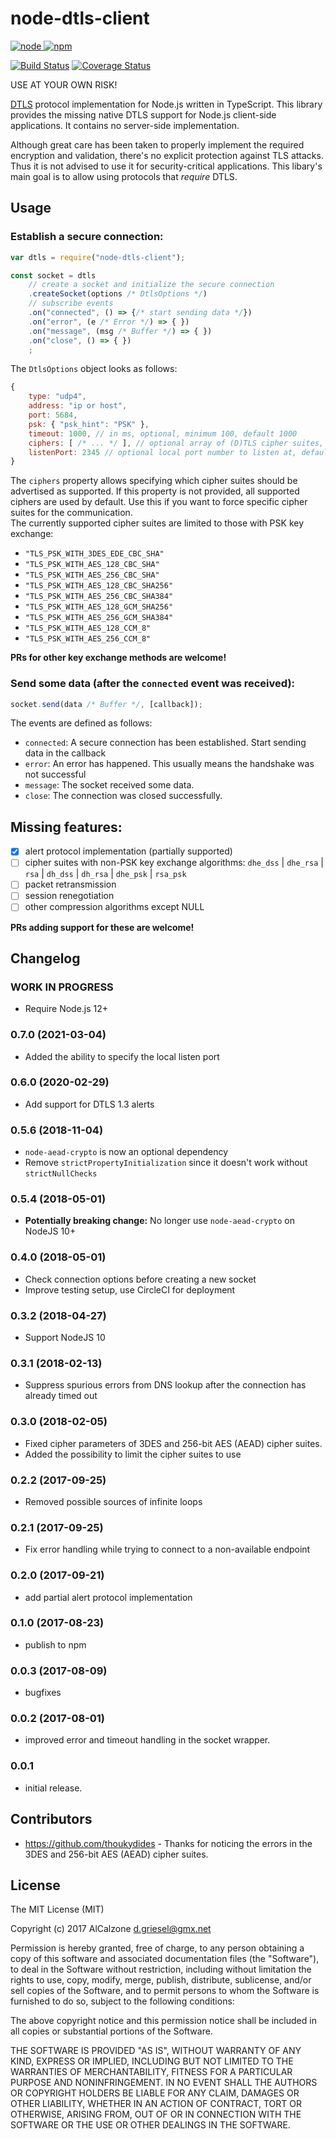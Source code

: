 # node-dtls-client

[![node](https://img.shields.io/node/v/node-dtls-client.svg) ![npm](https://img.shields.io/npm/v/node-dtls-client.svg)](https://www.npmjs.com/package/node-dtls-client)

[![Build Status](https://img.shields.io/circleci/project/github/AlCalzone/node-dtls-client.svg)](https://circleci.com/gh/AlCalzone/node-dtls-client)
[![Coverage Status](https://img.shields.io/coveralls/github/AlCalzone/node-dtls-client.svg)](https://coveralls.io/github/AlCalzone/node-dtls-client)

USE AT YOUR OWN RISK!

[DTLS](https://en.wikipedia.org/wiki/Datagram_Transport_Layer_Security) protocol implementation for Node.js written in TypeScript. 
This library provides the missing native DTLS support for Node.js client-side applications. It contains no server-side implementation.

Although great care has been taken to properly implement the required encryption and validation, 
there's no explicit protection against TLS attacks. Thus it is not advised to use it for security-critical applications. 
This libary's main goal is to allow using protocols that *require* DTLS.

## Usage

### Establish a secure connection:
```js
var dtls = require("node-dtls-client");

const socket = dtls
	// create a socket and initialize the secure connection
	.createSocket(options /* DtlsOptions */)
	// subscribe events
	.on("connected", () => {/* start sending data */})
	.on("error", (e /* Error */) => { })
	.on("message", (msg /* Buffer */) => { })
	.on("close", () => { })
	;
```

The `DtlsOptions` object looks as follows:
```js
{
	type: "udp4",
	address: "ip or host",
	port: 5684,
	psk: { "psk_hint": "PSK" },
	timeout: 1000, // in ms, optional, minimum 100, default 1000
	ciphers: [ /* ... */ ], // optional array of (D)TLS cipher suites, e.g. ["TLS_PSK_WITH_AES_128_CCM"]
	listenPort: 2345 // optional local port number to listen at, default: chosen at random
}
```

The `ciphers` property allows specifying which cipher suites should be advertised as supported. If this property is not provided, all supported ciphers are used by default. Use this if you want to force specific cipher suites for the communication.  
The currently supported cipher suites are limited to those with PSK key exchange:

* `"TLS_PSK_WITH_3DES_EDE_CBC_SHA"`
* `"TLS_PSK_WITH_AES_128_CBC_SHA"`
* `"TLS_PSK_WITH_AES_256_CBC_SHA"`
* `"TLS_PSK_WITH_AES_128_CBC_SHA256"`
* `"TLS_PSK_WITH_AES_256_CBC_SHA384"`
* `"TLS_PSK_WITH_AES_128_GCM_SHA256"`
* `"TLS_PSK_WITH_AES_256_GCM_SHA384"`
* `"TLS_PSK_WITH_AES_128_CCM_8"`
* `"TLS_PSK_WITH_AES_256_CCM_8"`

**PRs for other key exchange methods are welcome!**

### Send some data (after the `connected` event was received):
```js
socket.send(data /* Buffer */, [callback]);
```

The events are defined as follows:
- `connected`: A secure connection has been established. Start sending data in the callback
- `error`: An error has happened. This usually means the handshake was not successful
- `message`: The socket received some data.
- `close`: The connection was closed successfully.


## Missing features:
- [x] alert protocol implementation (partially supported)
- [ ] cipher suites with non-PSK key exchange algorithms: `dhe_dss` | `dhe_rsa` | `rsa` | `dh_dss` | `dh_rsa` | `dhe_psk` | `rsa_psk`
- [ ] packet retransmission
- [ ] session renegotiation
- [ ] other compression algorithms except NULL

**PRs adding support for these are welcome!**

## Changelog
<!--
    PLACEHOLDER for next version:
    ### __WORK IN PROGRESS__
-->
### __WORK IN PROGRESS__
* Require Node.js 12+

### 0.7.0 (2021-03-04)
* Added the ability to specify the local listen port

### 0.6.0 (2020-02-29)
* Add support for DTLS 1.3 alerts

### 0.5.6 (2018-11-04)
* `node-aead-crypto` is now an optional dependency
* Remove `strictPropertyInitialization` since it doesn't work without `strictNullChecks`

### 0.5.4 (2018-05-01)
* **Potentially breaking change:** No longer use `node-aead-crypto` on NodeJS 10+

### 0.4.0 (2018-05-01)
* Check connection options before creating a new socket
* Improve testing setup, use CircleCI for deployment

### 0.3.2 (2018-04-27)
* Support NodeJS 10

### 0.3.1 (2018-02-13)
* Suppress spurious errors from DNS lookup after the connection has already timed out

### 0.3.0 (2018-02-05)
* Fixed cipher parameters of 3DES and 256-bit AES (AEAD) cipher suites.
* Added the possibility to limit the cipher suites to use

### 0.2.2 (2017-09-25)
* Removed possible sources of infinite loops

### 0.2.1 (2017-09-25)
* Fix error handling while trying to connect to a non-available endpoint

### 0.2.0 (2017-09-21)
* add partial alert protocol implementation

### 0.1.0 (2017-08-23)
* publish to npm

### 0.0.3 (2017-08-09)
* bugfixes

### 0.0.2 (2017-08-01)
* improved error and timeout handling in the socket wrapper.

### 0.0.1
* initial release. 

## Contributors
* https://github.com/thoukydides - Thanks for noticing the errors in the 3DES and 256-bit AES (AEAD) cipher suites.

## License
The MIT License (MIT)

Copyright (c) 2017 AlCalzone <d.griesel@gmx.net>

Permission is hereby granted, free of charge, to any person obtaining a copy
of this software and associated documentation files (the "Software"), to deal
in the Software without restriction, including without limitation the rights
to use, copy, modify, merge, publish, distribute, sublicense, and/or sell
copies of the Software, and to permit persons to whom the Software is
furnished to do so, subject to the following conditions:

The above copyright notice and this permission notice shall be included in
all copies or substantial portions of the Software.

THE SOFTWARE IS PROVIDED "AS IS", WITHOUT WARRANTY OF ANY KIND, EXPRESS OR
IMPLIED, INCLUDING BUT NOT LIMITED TO THE WARRANTIES OF MERCHANTABILITY,
FITNESS FOR A PARTICULAR PURPOSE AND NONINFRINGEMENT. IN NO EVENT SHALL THE
AUTHORS OR COPYRIGHT HOLDERS BE LIABLE FOR ANY CLAIM, DAMAGES OR OTHER
LIABILITY, WHETHER IN AN ACTION OF CONTRACT, TORT OR OTHERWISE, ARISING FROM,
OUT OF OR IN CONNECTION WITH THE SOFTWARE OR THE USE OR OTHER DEALINGS IN
THE SOFTWARE.
